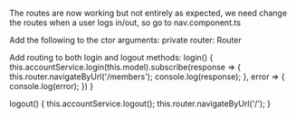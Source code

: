 The routes are now working but not entirely as expected, we need change the routes when a user logs in/out,
so go to nav.component.ts 

Add the following to the ctor arguments:
private router: Router

Add routing to both login and logout methods:
  login() {
    this.accountService.login(this.model).subscribe(response => {
      this.router.navigateByUrl('/members');
      console.log(response);
    }, error => {
      console.log(error);
    })
  }

  logout() {
    this.accountService.logout();
    this.router.navigateByUrl('/');
  }